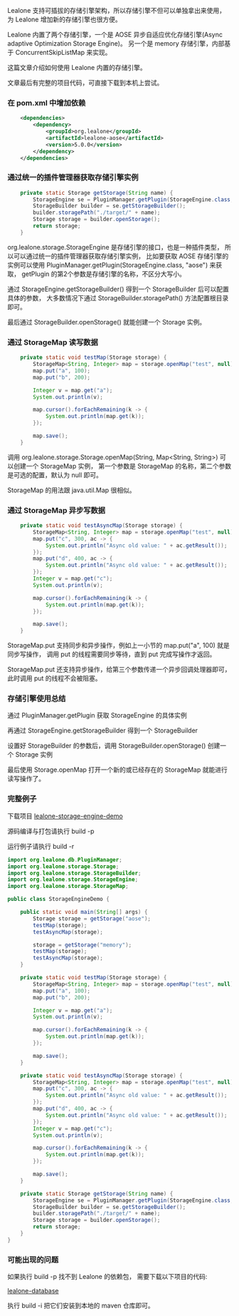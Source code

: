 Lealone 支持可插拔的存储引擎架构，所以存储引擎不但可以单独拿出来使用，为 Lealone 增加新的存储引擎也很方便。

Lealone 内置了两个存储引擎，一个是 AOSE 异步自适应优化存储引擎(Async adaptive Optimization Storage Engine)。
另一个是 memory 存储引擎，内部基于 ConcurrentSkipListMap 来实现。

这篇文章介绍如何使用 Lealone 内置的存储引擎。

文章最后有完整的项目代码，可直接下载到本机上尝试。


### 在 pom.xml 中增加依赖

```xml
    <dependencies>
        <dependency>
            <groupId>org.lealone</groupId>
            <artifactId>lealone-aose</artifactId>
            <version>5.0.0</version>
        </dependency>
    </dependencies>
```


### 通过统一的插件管理器获取存储引擎实例

```java
    private static Storage getStorage(String name) {
        StorageEngine se = PluginManager.getPlugin(StorageEngine.class, name);
        StorageBuilder builder = se.getStorageBuilder();
        builder.storagePath("./target/" + name);
        Storage storage = builder.openStorage();
        return storage;
    }
```

org.lealone.storage.StorageEngine 是存储引擎的接口，也是一种插件类型，
所以可以通过统一的插件管理器获取存储引擎实例，
比如要获取 AOSE 存储引擎的实例可以使用 PluginManager.getPlugin(StorageEngine.class, "aose") 来获取，
getPlugin 的第2个参数是存储引擎的名称，不区分大写小。

通过 StorageEngine.getStorageBuilder() 得到一个 StorageBuilder 后可以配置具体的参数，
大多数情况下通过 StorageBuilder.storagePath() 方法配置根目录即可。

最后通过 StorageBuilder.openStorage() 就能创建一个 Storage 实例。


### 通过 StorageMap 读写数据

```java
    private static void testMap(Storage storage) {
        StorageMap<String, Integer> map = storage.openMap("test", null);
        map.put("a", 100);
        map.put("b", 200);

        Integer v = map.get("a");
        System.out.println(v);

        map.cursor().forEachRemaining(k -> {
            System.out.println(map.get(k));
        });

        map.save();
    }
```

调用 org.lealone.storage.Storage.openMap(String, Map<String, String>) 可以创建一个 StorageMap 实例，
第一个参数是 StorageMap 的名称，第二个参数是可选的配置，默认为 null 即可。

StorageMap 的用法跟 java.util.Map 很相似。


### 通过 StorageMap 异步写数据

```java
    private static void testAsyncMap(Storage storage) {
        StorageMap<String, Integer> map = storage.openMap("test", null);
        map.put("c", 300, ac -> {
            System.out.println("Async old value: " + ac.getResult());
        });
        map.put("d", 400, ac -> {
            System.out.println("Async old value: " + ac.getResult());
        });
        Integer v = map.get("c");
        System.out.println(v);

        map.cursor().forEachRemaining(k -> {
            System.out.println(map.get(k));
        });

        map.save();
    }
```

StorageMap.put 支持同步和异步操作，例如上一小节的 map.put("a", 100) 就是同步写操作，
调用 put 的线程需要同步等待，直到 put 完成写操作才返回。

StorageMap.put 还支持异步操作，给第三个参数传递一个异步回调处理器即可，此时调用 put 的线程不会被阻塞。




### 存储引擎使用总结

通过 PluginManager.getPlugin 获取 StorageEngine 的具体实例

再通过 StorageEngine.getStorageBuilder 得到一个 StorageBuilder

设置好 StorageBuilder 的参数后，调用 StorageBuilder.openStorage() 创建一个 Storage 实例

最后使用 Storage.openMap 打开一个新的或已经存在的 StorageMap 就能进行读写操作了。



### 完整例子

下载项目 [lealone-storage-engine-demo](https://github.com/lealone/Lealone-Examples/tree/main/storage-engine-demo)

源码编译与打包请执行 build -p

运行例子请执行 build -r

```java
import org.lealone.db.PluginManager;
import org.lealone.storage.Storage;
import org.lealone.storage.StorageBuilder;
import org.lealone.storage.StorageEngine;
import org.lealone.storage.StorageMap;

public class StorageEngineDemo {

    public static void main(String[] args) {
        Storage storage = getStorage("aose");
        testMap(storage);
        testAsyncMap(storage);

        storage = getStorage("memory");
        testMap(storage);
        testAsyncMap(storage);
    }

    private static void testMap(Storage storage) {
        StorageMap<String, Integer> map = storage.openMap("test", null);
        map.put("a", 100);
        map.put("b", 200);

        Integer v = map.get("a");
        System.out.println(v);

        map.cursor().forEachRemaining(k -> {
            System.out.println(map.get(k));
        });

        map.save();
    }

    private static void testAsyncMap(Storage storage) {
        StorageMap<String, Integer> map = storage.openMap("test", null);
        map.put("c", 300, ac -> {
            System.out.println("Async old value: " + ac.getResult());
        });
        map.put("d", 400, ac -> {
            System.out.println("Async old value: " + ac.getResult());
        });
        Integer v = map.get("c");
        System.out.println(v);

        map.cursor().forEachRemaining(k -> {
            System.out.println(map.get(k));
        });

        map.save();
    }

    private static Storage getStorage(String name) {
        StorageEngine se = PluginManager.getPlugin(StorageEngine.class, name);
        StorageBuilder builder = se.getStorageBuilder();
        builder.storagePath("./target/" + name);
        Storage storage = builder.openStorage();
        return storage;
    }
}
```

### 可能出现的问题

如果执行 build -p 找不到 Lealone 的依赖包，
需要下载以下项目的代码: 

[lealone-database](https://github.com/lealone/Lealone)


执行 build -i 把它们安装到本地的 maven 仓库即可。

